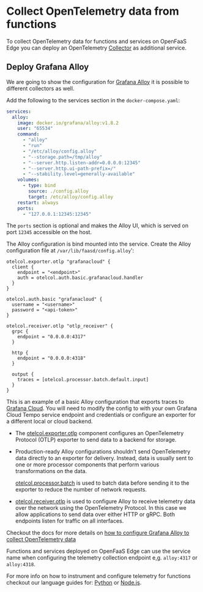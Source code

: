 # Collect OpenTelemetry data from functions

To collect OpenTelemetry data for functions and services on OpenFaaS Edge you can deploy an OpenTelemetry [Collector](https://opentelemetry.io/docs/collector/) as additional service.

## Deploy Grafana Alloy

We are going to show the configuration for [Grafana Alloy](https://grafana.com/oss/alloy-opentelemetry-collector/) it is possible to different collectors as well.

Add the following to the services section in the `docker-compose.yaml`:

```yaml
services:
  alloy:
    image: docker.io/grafana/alloy:v1.8.2
    user: "65534"
    command:
      - "alloy"
      - "run"
      - "/etc/alloy/config.alloy"
      - "--storage.path=/tmp/alloy"
      - "--server.http.listen-addr=0.0.0.0:12345"
      - "--server.http.ui-path-prefix=/"
      - "--stability.level=generally-available"
    volumes:
      - type: bind
        source: ./config.alloy
        target: /etc/alloy/config.alloy
    restart: always
    ports:
      - "127.0.0.1:12345:12345"
```

The `ports` section is optional and makes the Alloy UI, which is served on port `12345` accessible on the host.

The Alloy configuration is bind mounted into the service. Create the Alloy configuration file at `/var/lib/faasd/config.alloy`':

``` 
otelcol.exporter.otlp "grafanacloud" {
  client {
    endpoint = "<endpoint>"
    auth = otelcol.auth.basic.grafanacloud.handler
  }
}

otelcol.auth.basic "grafanacloud" {
  username = "<username>"
  password = "<api-token>"
}

otelcol.receiver.otlp "otlp_receiver" {
  grpc {
    endpoint = "0.0.0.0:4317"
  }

  http {
    endpoint = "0.0.0.0:4318"
  }

  output {
    traces = [otelcol.processor.batch.default.input]
  }
}
```

This is an example of a basic Alloy configuration that exports traces to [Grafana Cloud](https://grafana.com/products/cloud/). You will need to modify the config to with your own Grafana Cloud Tempo service endpoint and credentials or configure an exporter for a different local or cloud backend.

- The [otelcol.exporter.otlp](https://grafana.com/docs/alloy/latest/reference/components/otelcol/otelcol.exporter.otlp/) component configures an OpenTelemetry Protocol (OTLP) exporter to send data to a backend for storage.

- Production-ready Alloy configurations shouldn’t send OpenTelemetry data directly to an exporter for delivery. Instead, data is usually sent to one or more processor components that perform various transformations on the data.

    [otelcol.processor.batch](https://grafana.com/docs/alloy/latest/reference/components/otelcol/otelcol.processor.batch/) is used to batch data before sending it to the exporter to reduce the number of network requests.

- [otelcol.receiver.otlp](https://grafana.com/docs/alloy/latest/reference/components/otelcol/otelcol.receiver.otlp/) is used to configure Alloy to receive telemetry data over the network using the OpenTelemetry Protocol. In this case we allow applications to send data over either HTTP or gRPC. Both endpoints listen for traffic on all interfaces.

Checkout the docs for more details on [how to configure Grafana Alloy to collect OpenTelemetry data](https://grafana.com/docs/alloy/latest/collect/opentelemetry-data/)

Functions and services deployed on OpenFaaS Edge can use the service name when configuring the telemetry collection endpoint e,g. `alloy:4317` or `alloy:4318`. 

For more info on how to instrument and configure telemetry for functions checkout our language guides for: [Python](/languages/python/#opentelemetry-zero-code-instrumentation) or [Node.js](/languages/node/#opentelemetry-zero-code-instrumentation).